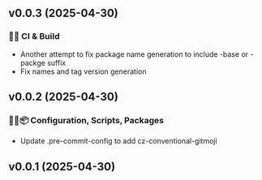 ## v0.0.3 (2025-04-30)

### 💚👷 CI & Build

- Another attempt to fix package name generation to include -base or -packge suffix
- Fix names and tag version generation

## v0.0.2 (2025-04-30)

### 🔧🔨📦️ Configuration, Scripts, Packages

- Update .pre-commit-config to add cz-conventional-gitmoji

## v0.0.1 (2025-04-30)
